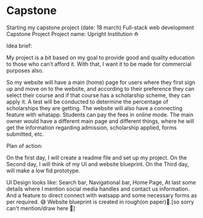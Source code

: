 # Capstone

Starting my capstone project (date: 18 march)
Full-stack web development
Capstone Project
Project name: Upright Institution ⟰

Idea brief:

My project is a bit based on my goal to provide good and quality education to those who can’t afford it. With that, I want it to be made for commercial purposes also.

So my website will have a main (home) page for users where they first sign up and move on to the website, and according to their preference they can select their course and if that course has a scholarship scheme, they can apply it. A test will be conducted to determine the percentage of scholarships they are getting. The website will also have a connecting feature with whatapp. Students can pay the fees in online mode. The main owner would have a different main page and different things, where he will get the information regarding admission, scholarship applied, forms submitted, etc.

Plan of action:

On the first day, I will create a readme file and set up my project.
On the Second day, I will think of my UI and website blueprint.
On the Third day, will make a low fid prototype.

UI Design looks like:
Search bar, Navigational bar, Home Page, At last some details where I mention social media handles and contact us information. And a feature to direct connect with watsapp and some necessary forms as per required.
😅 Website blueprint is created in rough(on paper)🫢.[so sorry can't mention/draw here 🫣]
